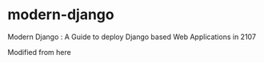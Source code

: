 # modern-django
Modern Django : A Guide to deploy Django based Web Applications in 2107

Modified from here
